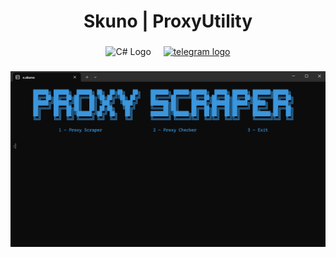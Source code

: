 <h1 align="center">Skuno | ProxyUtility</h1>

###

<div align="center">
  <img src="https://img.shields.io/badge/csharp-239120?logo=csharp&logoColor=white&style=for-the-badge" height="60" alt="C# Logo" />
  <img width="12" />
  <a href="https://t.me/os_skuno" target="_blank">
    <img src="https://img.shields.io/static/v1?message=Telegram&logo=telegram&label=&color=2CA5E0&logoColor=white&labelColor=&style=for-the-badge" height="60" alt="telegram logo"  />
  </a>
</div>

###
![UI Screenshot](ui.png)
